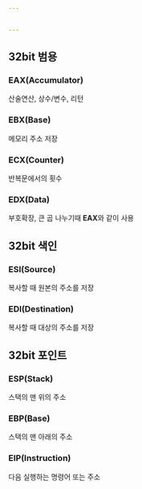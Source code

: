 ```yaml
---


---
```


<h2 id="bit-범용">32bit 범용</h2>
<h3 id="eaxaccumulator">EAX(Accumulator)</h3>
<p>산술연산, 상수/변수, 리턴</p>
<h3 id="ebxbase">EBX(Base)</h3>
<p>메모리 주소 저장</p>
<h3 id="ecxcounter">ECX(Counter)</h3>
<p>반복문에서의 횟수</p>
<h3 id="edxdata">EDX(Data)</h3>
<p>부호확장, 큰 곱 나누기때 <strong>EAX</strong>와 같이 사용</p>
<h2 id="bit-색인">32bit 색인</h2>
<h3 id="esisource">ESI(Source)</h3>
<p>복사할 때 원본의 주소를 저장</p>
<h3 id="edidestination">EDI(Destination)</h3>
<p>복사할 때 대상의 주소를 저장</p>
<h2 id="bit-포인트">32bit 포인트</h2>
<h3 id="espstack">ESP(Stack)</h3>
<p>스택의 맨 위의 주소</p>
<h3 id="ebpbase">EBP(Base)</h3>
<p>스택의 맨 아래의 주소</p>
<h3 id="eipinstruction">EIP(Instruction)</h3>
<p>다음 실행하는 명령어 또는 주소</p>

